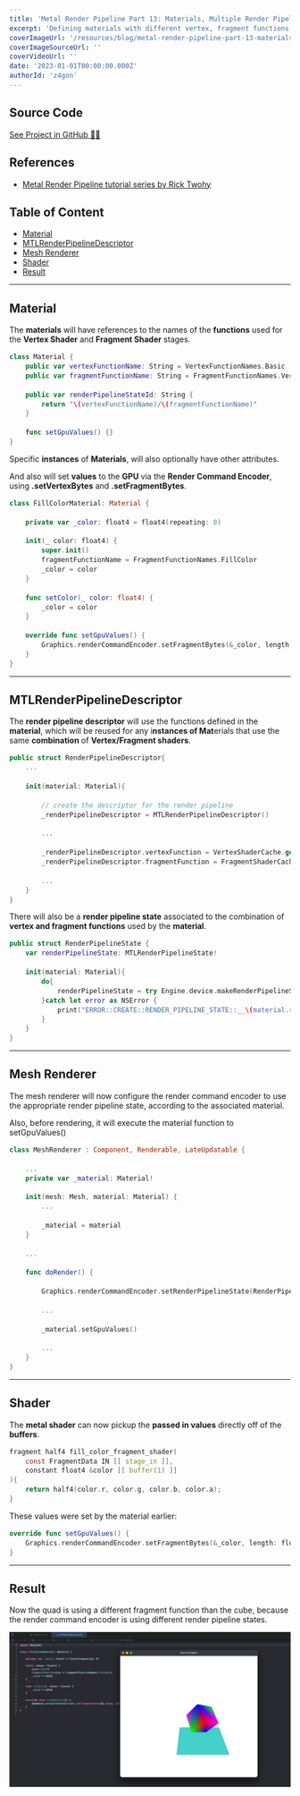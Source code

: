 ```yaml
---
title: 'Metal Render Pipeline Part 13: Materials, Multiple Render Pipeline Descriptors and States'
excerpt: 'Defining materials with different vertex, fragment functions and attributes. Maintaining multiple render pipeline descriptors and states to match the different materials being used. Passing values to the GPU from the materials. Setting the corresponding render pipeline state to the render command encoder, based on the current material attached to the mesh renderer.'
coverImageUrl: '/resources/blog/metal-render-pipeline-part-13-materials-multiple-render-pipeline-descriptors-states/cover.jpg'
coverImageSourceUrl: ''
coverVideoUrl: ''
date: '2023-01-01T00:00:00.000Z'
authorId: 'z4gon'
---
```


## Source Code

[See Project in GitHub 👩‍💻](https://github.com/z4gon/metal-render-pipeline)

## References

- [Metal Render Pipeline tutorial series by Rick Twohy](https://www.youtube.com/playlist?list=PLEXt1-oJUa4BVgjZt9tK2MhV_DW7PVDsg)

## Table of Content

- [Material](#material)
- [MTLRenderPipelineDescriptor](#mtlrenderpipelinedescriptor)
- [Mesh Renderer](#mesh-renderer)
- [Shader](#shader)
- [Result](#result)

---

## Material

The **materials** will have references to the names of the **functions** used for the **Vertex Shader** and **Fragment Shader** stages.

```swift
class Material {
    public var vertexFunctionName: String = VertexFunctionNames.Basic
    public var fragmentFunctionName: String = FragmentFunctionNames.VertexColor

    public var renderPipelineStateId: String {
        return "\(vertexFunctionName)/\(fragmentFunctionName)"
    }

    func setGpuValues() {}
}
```

Specific **instances** of **Materials**, will also optionally have other attributes.

And also will set **values** to the **GPU** via the **Render Command Encoder**, using **.setVertexBytes** and **.setFragmentBytes**.

```swift
class FillColorMaterial: Material {

    private var _color: float4 = float4(repeating: 0)

    init(_ color: float4) {
        super.init()
        fragmentFunctionName = FragmentFunctionNames.FillColor
        _color = color
    }

    func setColor(_ color: float4) {
        _color = color
    }

    override func setGpuValues() {
        Graphics.renderCommandEncoder.setFragmentBytes(&_color, length: float4.stride, index: 1)
    }
}
```

---

## MTLRenderPipelineDescriptor

The **render pipeline descriptor** will use the functions defined in the **material**, which will be reused for any i**nstances of Mat**erials that use the same **combination** of **Vertex/Fragment shaders**.

```swift
public struct RenderPipelineDescriptor{
    ...

    init(material: Material){

        // create the descriptor for the render pipeline
        _renderPipelineDescriptor = MTLRenderPipelineDescriptor()

        ...

        _renderPipelineDescriptor.vertexFunction = VertexShaderCache.get(material.vertexFunctionName)
        _renderPipelineDescriptor.fragmentFunction = FragmentShaderCache.get(material.fragmentFunctionName)

        ...
    }
}
```

There will also be a **render pipeline state** associated to the combination of **vertex and fragment functions** used by the **material**.

```swift
public struct RenderPipelineState {
    var renderPipelineState: MTLRenderPipelineState!

    init(material: Material){
        do{
            renderPipelineState = try Engine.device.makeRenderPipelineState(descriptor: RenderPipelineDescriptorCache.get(material))
        }catch let error as NSError {
            print("ERROR::CREATE::RENDER_PIPELINE_STATE::__\(material.renderPipelineStateId)__::\(error)")
        }
    }
}
```

---

## Mesh Renderer

The mesh renderer will now configure the render command encoder to use the appropriate render pipeline state, according to the associated material.

Also, before rendering, it will execute the material function to setGpuValues()

```swift
class MeshRenderer : Component, Renderable, LateUpdatable {

    ...
    private var _material: Material!

    init(mesh: Mesh, material: Material) {
        ...

        _material = material
    }

    ...

    func doRender() {

        Graphics.renderCommandEncoder.setRenderPipelineState(RenderPipelineStateCache.get(_material))

        ...

        _material.setGpuValues()

        ...
    }
}
```

---

## Shader

The **metal shader** can now pickup the **passed in values** directly off of the **buffers**.

```c
fragment half4 fill_color_fragment_shader(
    const FragmentData IN [[ stage_in ]],
    constant float4 &color [[ buffer(1) ]]
){
    return half4(color.r, color.g, color.b, color.a);
}
```

These values were set by the material earlier:

```swift
override func setGpuValues() {
    Graphics.renderCommandEncoder.setFragmentBytes(&_color, length: float4.stride, index: 1)
}
```

---

## Result

Now the quad is using a different fragment function than the cube, because the render command encoder is using different render pipeline states.

![Picture](/resources/blog/metal-render-pipeline-part-13-materials-multiple-render-pipeline-descriptors-states/cover.jpg)
